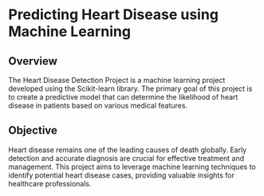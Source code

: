 # Predicting Heart Disease using Machine Learning


## Overview
The Heart Disease Detection Project is a machine learning project developed using the Scikit-learn library. The primary goal of this project is to create a predictive model that can determine the likelihood of heart disease in patients based on various medical features.

## Objective
Heart disease remains one of the leading causes of death globally. Early detection and accurate diagnosis are crucial for effective treatment and management. This project aims to leverage machine learning techniques to identify potential heart disease cases, providing valuable insights for healthcare professionals.
